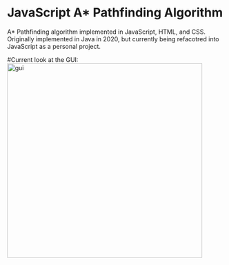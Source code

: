# JavaScript A* Pathfinding Algorithm
A* Pathfinding algorithm implemented in JavaScript, HTML, and CSS. Originally implemented in Java in 2020, but currently being refacotred into JavaScript as a personal project.

#Current look at the GUI:
<img width="452" alt="gui" src="https://user-images.githubusercontent.com/96971299/185689789-f10c27b3-ee45-4693-9f16-c0c9ac00cd0a.png">
